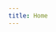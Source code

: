 ```yaml
---
title: Home
---
```


<script>
if(window.navigator?.language?.startsWith('zh')){
  window.open('/zh/usage/intro', '_self')
}else{
  window.open('/en/usage/intro', '_self')
}
</script>
